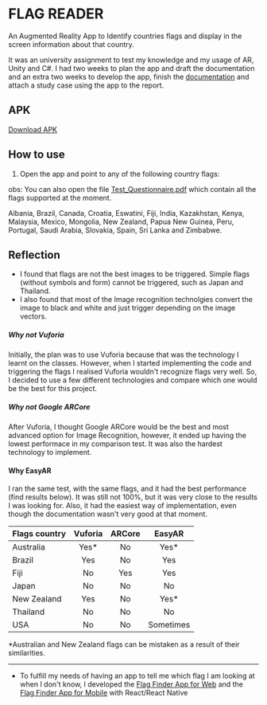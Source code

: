 # FLAG READER
An Augmented Reality App to Identify countries flags and display in the screen information about that country.

It was an university assignment to test my knowledge and my usage of AR, Unity and C#. I had two weeks to plan the app and draft the documentation and an extra two weeks to develop the app, finish the [documentation](Augmented_Reality_application_make_students_more_interested_in_learning.pdf) and attach a study case using the app to the report.


## APK

[Download APK](/FlagRecognition.apk)

## How to use
1. Open the app and point to any of the following country flags:

obs: You can also open the file [Test_Questionnaire.pdf](/Test_Questionnaire.pdf) which contain all the flags supported at the moment.

Albania, Brazil, Canada, Croatia, Eswatini, Fiji, India, Kazakhstan, Kenya, Malaysia, Mexico, Mongolia, New Zealand, Papua New Guinea, Peru, Portugal, Saudi Arabia, Slovakia, Spain, Sri Lanka and Zimbabwe.


## Reflection
- I found that flags are not the best images to be triggered. Simple flags (without symbols and form) cannot be triggered, such as Japan and Thailand.  
- I also found that most of the Image recognition technolgies convert the image to black and white and just trigger depending on the image vectors.

##### Why not Vuforia
Initially, the plan was to use Vuforia because that was the technology I learnt on the classes. However, when I started implementing the code and triggering the flags I realised Vuforia wouldn't recognize flags very well. So, I decided to use a few different technologies and compare which one would be the best for this project. 

##### Why not Google ARCore
After Vuforia, I thought Google ARCore would be the best and most advanced option for Image Recognition, however, it ended up having the lowest performace in my comparison test. It was also the hardest technology to implement.

#### Why EasyAR
I ran the same test, with the same flags, and it had the best performance (find results below). It was still not 100%, but it was very close to the results I was looking for. Also, it had the easiest way of implementation, even though the documentation wasn't very good at that moment.

| Flags country | Vuforia | ARCore | EasyAR    |
| ------------- |:-------:|:------:|:---------:|
| Australia     | Yes*    | No     | Yes*      |
| Brazil        | Yes     | No     | Yes       |
| Fiji          | No      | Yes    | Yes       |
| Japan         | No      | No     | No        |
| New Zealand   | Yes     | No     | Yes*      |
| Thailand      | No      | No     | No        |
| USA           | No      | No     | Sometimes |
*Australian and New Zealand flags can be mistaken as a result of their similarities. 

---
- To fulfill my needs of having an app to tell me which flag I am looking at when I don't know, I developed the [Flag Finder App for Web](https://github.com/felipe-mapa/flag-finder-web) and the [Flag Finder App for Mobile](https://github.com/felipe-mapa/flag-finder-mob) with React/React Native